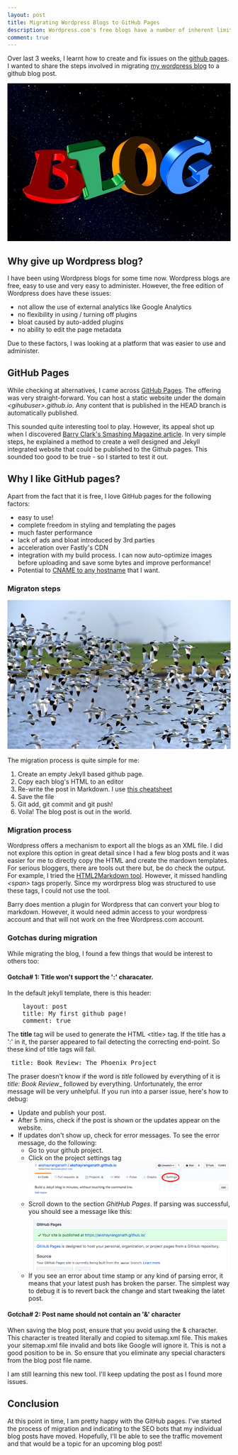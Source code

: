 ```yaml
---
layout: post
title: Migrating Wordpress Blogs to GitHub Pages
description: Wordpress.com's free blogs have a number of inherent limitations. Moving to Ghithub pages provides ability to overcome these limitations and make the blogs faster and more effective. Here's my experience with this process.
comment: true
---
```

Over last 3 weeks, I learnt how to create and fix issues on the [github pages](https://pages.github.com/). I wanted to share the steps involved in migrating [my wordpress blog](https://akshayrangananth.wordpress.com/) to a github blog post. 

![Banner of word blog](/images/blog_banner.jpg)

## Why give up Wordpress blog?
I have been using Wordpress blogs for some time now. Wordpress blogs are free, easy to use and very easy to administer. However, the free edition of Wordpress does have these issues:

* not allow the use of external analytics like Google Analytics
* no flexibility in using / turning off plugins
* bloat caused by auto-added plugins
* no ability to edit the page metadata

Due to these factors, I was looking at a platform that was easier to use and administer.


## GitHub Pages
While checking at alternatives, I came across [GitHub Pages](https://pages.github.com/). The offering was very straight-forward. You can host a static website under the domain *&lt;gihubuser&gt;.github.io*. Any content that is published in the HEAD branch is automatically published.

This sounded quite interesting tool to play. However, its appeal shot up when I discovered [Barry Clark's Smashing Magazine article](https://www.smashingmagazine.com/2014/08/build-blog-jekyll-github-pages/). In very simple steps, he explained a method to create a well designed and Jekyll integrated website that could be published to the Github pages. This sounded too good to be true - so I started to test it out.

## Why I like GitHub pages?
Apart from the fact that it is free, I love GitHub pages for the following factors:

* easy to use!
* complete freedom in styling and templating the pages
* much faster performance
* lack of ads and bloat introduced by 3rd parties
* acceleration over Fastly's CDN
* integration with my build process. I can now auto-optimize images before uploading and save some bytes and improve performance!
* Potential to [CNAME to any hostname](https://help.github.com/articles/quick-start-setting-up-a-custom-domain/) that I want.

### Migraton steps
![Migration of birds](/images/migration.jpg)

The migration process is quite simple for me:

1. Create an empty Jekyll based github page.
2. Copy each blog's HTML to an editor
3. Re-write the post in Markdown. I use [this cheatsheet](https://github.com/adam-p/markdown-here/wiki/Markdown-Cheatsheet)
4. Save the file
5. Git add, git commit and git push! 
6. Voila! The blog post is out in the world.


### Migration process
Wordpress offers a mechanism to export all the blogs as an XML file. I did not explore this option in great detail since I had a few blog posts and it was easier for me to directly copy the HTML and create the mardown templates. For serious bloggers, there are tools out there but, be do check the output. For example, I tried the [HTML2Markdown tool](https://github.com/thephpleague/html-to-markdown). However, it missed handling *&lt;span&gt;* tags properly. Since my wordrpress blog was structured to use these tags, I could not use the tool.

Barry does mention a plugin for Wordpress that can convert your blog to markdown. However, it would need admin access to your wordpress account and that will not work on the free Wordpress.com account.

### Gotchas during migration
While migrating the blog, I found a few things that would be interest to others too:

#### Gotcha&#35; 1: Title won't support the __':'__ characater.
In the default jekyll template, there is this header:
<pre>
	layout: post
	title: My first github page!
	comment: true
</pre>

The __title__ tag will be used to generate the HTML &lt;title&gt; tag. If the title has a ':' in it, the parser appeared to fail detecting the correcting end-point. So these kind of title tags will fail.
<pre>
 title: Book Review: The Phoenix Project
</pre>

The praser doesn't know if the word is _title_ followed by everything of it is _title: Book Review__ followed by everything. Unfortunately, the error message will be very unhelpful. If you run into a parser issue, here's how to debug:

* Update and publish your post.
* After 5 mins, check if the post is shown or the updates appear on the website.
* If updates don't show up, check for error messages. To see the error message, do the following:
	- Go to your github project.
 	- Click on the project settings tag
 		![Project settings](/images/github_project_settings.png)
 	- Scroll down to the section *GhitHub Pages*. If parsing was successful, you should see a message like this:
 		![Parser success message](/images/github_parser_success.png)
 	- If you see an error about time stamp or any kind of parsing error, it means that your latest push has broken the parser. The simplest way to debug it is to revert back the change and start tweaking the latet post.

#### Gotcha&#35; 2: Post name should not contain an '&amp;' character
When saving the blog post, ensure that you avoid using the &amp; character. This character is treated literally and copied to sitemap.xml file. This makes your sitemap.xml file invalid and bots like Google will ignore it. This is not a good position to be in. So ensure that you eliminate any special characters from the blog post file name.

I am still learning this new tool. I'll keep updating the post as I found more issues.

## Conclusion
At this point in time, I am pretty happy with the GitHub pages. I've started the process of migration and indicating to the SEO bots that my individual blog posts have moved. Hopefully, I'll be able to see the traffic movement and that would be a topic for an upcoming blog post!
